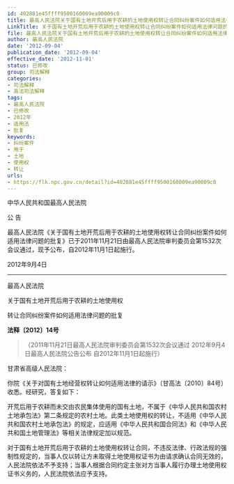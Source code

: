 ```yaml
---
id: 402881e45ffff9500160009ea90009c0
title: 最高人民法院关于国有土地开荒后用于农耕的土地使用权转让合同纠纷案件如何适用法律问题的批复
LinkTitle: 关于国有土地开荒后用于农耕的土地使用权转让合同纠纷案件如何适用法律问题的批复（2012）
file: 最高人民法院关于国有土地开荒后用于农耕的土地使用权转让合同纠纷案件如何适用法律问题的批复_20120904_402881e45ffff9500160009ea90009c0.docx
author: 最高人民法院
date: '2012-09-04'
publication_date: '2012-09-04'
effective_date: '2012-11-01'
status: 已修改
group: 司法解释
categories:
- 司法解释
- 高法司法解释
tags:
- 最高人民法院
- 已修改
- 2012年
- 适用法
- 批复
keywords:
- 纠纷案件
- 用于
- 土地
- 使用权
- 转让
urls:
- https://flk.npc.gov.cn/detail?id=402881e45ffff9500160009ea90009c0
---
```


中华人民共和国最高人民法院

公 告

最高人民法院《关于国有土地开荒后用于农耕的土地使用权转让合同纠纷案件如何适用法律问题的批复》已于2011年11月21日由最高人民法院审判委员会第1532次会议通过，现予公布，自2012年11月1日起施行。

2012年9月4日

---

最高人民法院

关于国有土地开荒后用于农耕的土地使用权

转让合同纠纷案件如何适用法律问题的批复

**法释〔2012〕14号**

> （2011年11月21日最高人民法院审判委员会第1532次会议通过 2012年9月4日最高人民法院公告公布 自2012年11月1日起施行）

甘肃省高级人民法院：

你院《关于对国有土地经营权转让如何适用法律的请示》（甘高法〔2010〕84号）收悉。经研究，答复如下：

开荒后用于农耕而未交由农民集体使用的国有土地，不属于《中华人民共和国农村土地承包法》第二条规定的农村土地。此类土地使用权的转让，不适用《中华人民共和国农村土地承包法》的规定，应适用《中华人民共和国合同法》和《中华人民共和国土地管理法》等相关法律规定加以规范。

对于国有土地开荒后用于农耕的土地使用权转让合同，不违反法律、行政法规的强制性规定的，当事人仅以转让方未取得土地使用权证书为由请求确认合同无效的，人民法院依法不予支持；当事人根据合同约定主张对方当事人履行办理土地使用权证书义务的，人民法院依法应予支持。
